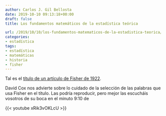 ```yaml
---
author: Carlos J. Gil Bellosta
date: 2019-10-10 09:13:18+00:00
draft: false
title: Los fundamentos matemáticos de la estadística teórica

url: /2019/10/10/los-fundamentos-matematicos-de-la-estadistica-teorica/
categories:
- estadística
tags:
- estadística
- matemáticas
- historia
- fisher
---
```


Tal es el [título de un artículo de Fisher de 1922](https://royalsocietypublishing.org/doi/abs/10.1098/rsta.1922.0009).

David Cox nos advierte sobre lo cuidado de la selección de las palabras que usa Fisher en el título. Las podría reproducir, pero mejor las escucháis vosotros de su boca en el minuto 9:10 de

{{< youtube xRik3vOKLcU >}}



